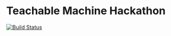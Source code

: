 # Teachable Machine Hackathon


[![Build Status](https://travis-ci.com/thaabit-jacobs/Teachable-Machine-Hackathon.svg?branch=developer)](https://travis-ci.com/thaabit-jacobs/Teachable-Machine-Hackathon)
